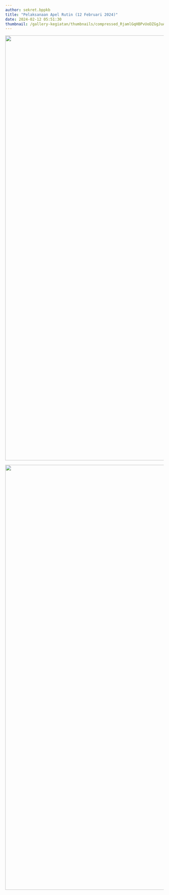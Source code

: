```yaml
---
author: sekret.bppkb
title: "Pelaksanaan Apel Rutin (12 Februari 2024)"
date: 2024-02-12 05:51:30
thumbnail: /gallery-kegiatan/thumbnails/compressed_RjamlGqHBPvUoDZGgJuAPpySgvA555R4Xty7C2nX.png
---
```


<p><img src="/images/qcHND3OZSrpO0zldYzwo.png" alt="" width="1080" height="1350" /></p>
<p><img src="/images/8X7Df1qBO5RrMm4jJgtu.png" alt="" width="1080" height="1350" /></p>
<p><img src="/images/obcthx33jQxlX895fhcH.png" alt="" /></p>
<p><img src="/images/6eMUUUM62o0OLQFe2qes.png" alt="" /></p>
<p><img src="/images/AmwMMjxmwEheamOBbSF9.png" alt="" /></p>
<p><img src="/images/9AVkyodVI7er8PleXQuo.png" alt="" /></p>
